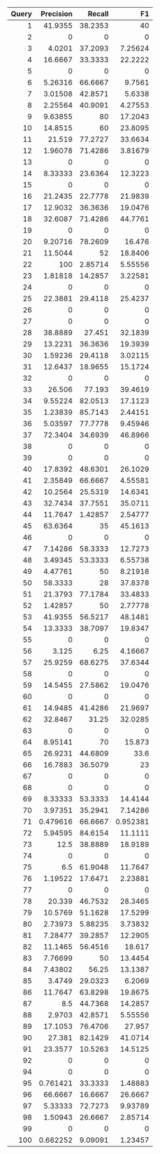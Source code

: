 |   Query |   Precision |   Recall |        F1 |
|--------:|------------:|---------:|----------:|
|       1 |   41.9355   | 38.2353  | 40        |
|       2 |    0        |  0       |  0        |
|       3 |    4.0201   | 37.2093  |  7.25624  |
|       4 |   16.6667   | 33.3333  | 22.2222   |
|       5 |    0        |  0       |  0        |
|       6 |    5.26316  | 66.6667  |  9.7561   |
|       7 |    3.01508  | 42.8571  |  5.6338   |
|       8 |    2.25564  | 40.9091  |  4.27553  |
|       9 |    9.63855  | 80       | 17.2043   |
|      10 |   14.8515   | 60       | 23.8095   |
|      11 |   21.519    | 77.2727  | 33.6634   |
|      12 |    1.96078  | 71.4286  |  3.81679  |
|      13 |    0        |  0       |  0        |
|      14 |    8.33333  | 23.6364  | 12.3223   |
|      15 |    0        |  0       |  0        |
|      16 |   21.2435   | 22.7778  | 21.9839   |
|      17 |   12.9032   | 36.3636  | 19.0476   |
|      18 |   32.6087   | 71.4286  | 44.7761   |
|      19 |    0        |  0       |  0        |
|      20 |    9.20716  | 78.2609  | 16.476    |
|      21 |   11.5044   | 52       | 18.8406   |
|      22 |  100        |  2.85714 |  5.55556  |
|      23 |    1.81818  | 14.2857  |  3.22581  |
|      24 |    0        |  0       |  0        |
|      25 |   22.3881   | 29.4118  | 25.4237   |
|      26 |    0        |  0       |  0        |
|      27 |    0        |  0       |  0        |
|      28 |   38.8889   | 27.451   | 32.1839   |
|      29 |   13.2231   | 36.3636  | 19.3939   |
|      30 |    1.59236  | 29.4118  |  3.02115  |
|      31 |   12.6437   | 18.9655  | 15.1724   |
|      32 |    0        |  0       |  0        |
|      33 |   26.506    | 77.193   | 39.4619   |
|      34 |    9.55224  | 82.0513  | 17.1123   |
|      35 |    1.23839  | 85.7143  |  2.44151  |
|      36 |    5.03597  | 77.7778  |  9.45946  |
|      37 |   72.3404   | 34.6939  | 46.8966   |
|      38 |    0        |  0       |  0        |
|      39 |    0        |  0       |  0        |
|      40 |   17.8392   | 48.6301  | 26.1029   |
|      41 |    2.35849  | 66.6667  |  4.55581  |
|      42 |   10.2564   | 25.5319  | 14.6341   |
|      43 |   32.7434   | 37.7551  | 35.0711   |
|      44 |   11.7647   |  1.42857 |  2.54777  |
|      45 |   63.6364   | 35       | 45.1613   |
|      46 |    0        |  0       |  0        |
|      47 |    7.14286  | 58.3333  | 12.7273   |
|      48 |    3.49345  | 53.3333  |  6.55738  |
|      49 |    4.47761  | 50       |  8.21918  |
|      50 |   58.3333   | 28       | 37.8378   |
|      51 |   21.3793   | 77.1784  | 33.4833   |
|      52 |    1.42857  | 50       |  2.77778  |
|      53 |   41.9355   | 56.5217  | 48.1481   |
|      54 |   13.3333   | 38.7097  | 19.8347   |
|      55 |    0        |  0       |  0        |
|      56 |    3.125    |  6.25    |  4.16667  |
|      57 |   25.9259   | 68.6275  | 37.6344   |
|      58 |    0        |  0       |  0        |
|      59 |   14.5455   | 27.5862  | 19.0476   |
|      60 |    0        |  0       |  0        |
|      61 |   14.9485   | 41.4286  | 21.9697   |
|      62 |   32.8467   | 31.25    | 32.0285   |
|      63 |    0        |  0       |  0        |
|      64 |    8.95141  | 70       | 15.873    |
|      65 |   26.9231   | 44.6809  | 33.6      |
|      66 |   16.7883   | 36.5079  | 23        |
|      67 |    0        |  0       |  0        |
|      68 |    0        |  0       |  0        |
|      69 |    8.33333  | 53.3333  | 14.4144   |
|      70 |    3.97351  | 35.2941  |  7.14286  |
|      71 |    0.479616 | 66.6667  |  0.952381 |
|      72 |    5.94595  | 84.6154  | 11.1111   |
|      73 |   12.5      | 38.8889  | 18.9189   |
|      74 |    0        |  0       |  0        |
|      75 |    6.5      | 61.9048  | 11.7647   |
|      76 |    1.19522  | 17.6471  |  2.23881  |
|      77 |    0        |  0       |  0        |
|      78 |   20.339    | 46.7532  | 28.3465   |
|      79 |   10.5769   | 51.1628  | 17.5299   |
|      80 |    2.73973  |  5.88235 |  3.73832  |
|      81 |    7.28477  | 39.2857  | 12.2905   |
|      82 |   11.1465   | 56.4516  | 18.617    |
|      83 |    7.76699  | 50       | 13.4454   |
|      84 |    7.43802  | 56.25    | 13.1387   |
|      85 |    3.4749   | 29.0323  |  6.2069   |
|      86 |   11.7647   | 63.8298  | 19.8675   |
|      87 |    8.5      | 44.7368  | 14.2857   |
|      88 |    2.9703   | 42.8571  |  5.55556  |
|      89 |   17.1053   | 76.4706  | 27.957    |
|      90 |   27.381    | 82.1429  | 41.0714   |
|      91 |   23.3577   | 10.5263  | 14.5125   |
|      92 |    0        |  0       |  0        |
|      94 |    0        |  0       |  0        |
|      95 |    0.761421 | 33.3333  |  1.48883  |
|      96 |   66.6667   | 16.6667  | 26.6667   |
|      97 |    5.33333  | 72.7273  |  9.93789  |
|      98 |    1.50943  | 26.6667  |  2.85714  |
|      99 |    0        |  0       |  0        |
|     100 |    0.662252 |  9.09091 |  1.23457  |